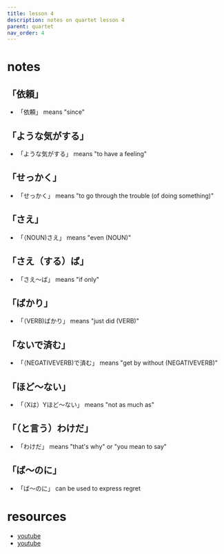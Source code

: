 ```yaml
---
title: lesson 4
description: notes on quartet lesson 4
parent: quartet
nav_order: 4
---
```

# notes
## 「依頼」
- 「依頼」 means "since"
## 「ような気がする」
- 「ような気がする」 means "to have a feeling"
## 「せっかく」
- 「せっかく」 means "to go through the trouble (of doing something)"
## 「さえ」
- 「（NOUN)さえ」 means "even (NOUN)"
## 「さえ（する）ば」
- 「さえ〜ば」 means "if only"
## 「ばかり」
- 「（VERB)ばかり」 means "just did (VERB)"
## 「ないで済む」
- 「（NEGATIVEVERB)で済む」 means "get by without (NEGATIVEVERB)"
## 「ほど〜ない」
- 「（Xは）Yほど〜ない」 means "not as much as"
## 「（と言う）わけだ」
- 「わけだ」 means "that's why" or "you mean to say"
## 「ば〜のに」
- 「ば〜のに」 can be used to express regret
# resources
- [youtube](https://www.youtube.com/watch?v=Z2qzYu4ePhI)
- [youtube](https://www.youtube.com/watch?v=quYI1tpgcy4)